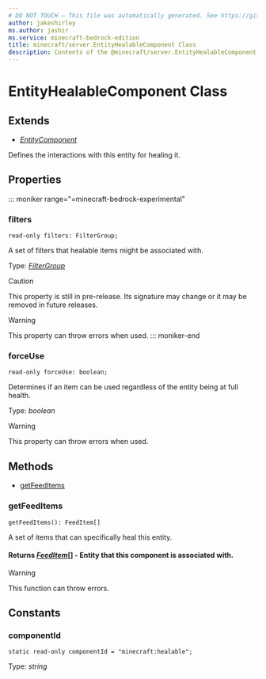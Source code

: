 ```yaml
---
# DO NOT TOUCH — This file was automatically generated. See https://github.com/mojang/minecraftapidocsgenerator to modify descriptions, examples, etc.
author: jakeshirley
ms.author: jashir
ms.service: minecraft-bedrock-edition
title: minecraft/server.EntityHealableComponent Class
description: Contents of the @minecraft/server.EntityHealableComponent class.
---
```

# EntityHealableComponent Class

## Extends
- [*EntityComponent*](EntityComponent.md)

Defines the interactions with this entity for healing it.

## Properties

::: moniker range="=minecraft-bedrock-experimental"
### **filters**
`read-only filters: FilterGroup;`

A set of filters that healable items might be associated with.

Type: [*FilterGroup*](FilterGroup.md)

> [!CAUTION]
> This property is still in pre-release.  Its signature may change or it may be removed in future releases.
    
> [!WARNING]
> This property can throw errors when used.
::: moniker-end

### **forceUse**
`read-only forceUse: boolean;`

Determines if an item can be used regardless of the entity being at full health.

Type: *boolean*
    
> [!WARNING]
> This property can throw errors when used.

## Methods
- [getFeedItems](#getfeeditems)

### **getFeedItems**
`
getFeedItems(): FeedItem[]
`

A set of items that can specifically heal this entity.

#### **Returns** [*FeedItem*](FeedItem.md)[] - Entity that this component is associated with.

> [!WARNING]
> This function can throw errors.

## Constants

### **componentId**
`static read-only componentId = "minecraft:healable";`

Type: *string*
